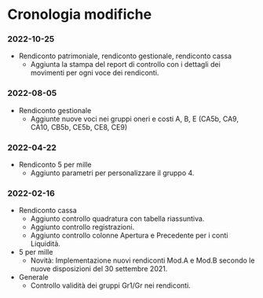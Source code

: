 # Cronologia modifiche
### 2022-10-25
* Rendiconto patrimoniale, rendiconto gestionale, rendiconto cassa
  * Aggiunta la stampa del report di controllo con i dettagli dei movimenti per ogni voce dei rendiconti.
### 2022-08-05
* Rendiconto gestionale
  * Aggiunte nuove voci nei gruppi oneri e costi A, B, E (CA5b, CA9, CA10, CB5b, CE5b, CE8, CE9)  
### 2022-04-22
* Rendiconto 5 per mille
  * Aggiunto parametri per personalizzare il gruppo 4.  
### 2022-02-16
* Rendiconto cassa
  * Aggiunto controllo quadratura con tabella riassuntiva.
  * Aggiunto controllo registrazioni.
  * Aggiunto controllo colonne Apertura e Precedente per i conti Liquidità.
* 5 per mille
  * Novità: Implementazione nuovi rendiconti Mod.A e Mod.B secondo le nuove disposizioni del 30 settembre 2021.
* Generale
   * Controllo validità dei gruppi Gr1/Gr nei rendiconti.  
